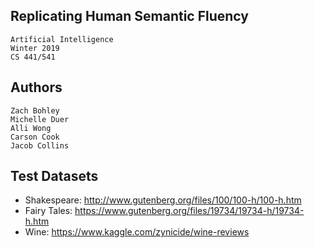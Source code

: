 
## Replicating Human Semantic Fluency
    Artificial Intelligence
    Winter 2019
    CS 441/541

## Authors
    Zach Bohley
    Michelle Duer
    Alli Wong
    Carson Cook
    Jacob Collins
    
## Test Datasets
* Shakespeare: http://www.gutenberg.org/files/100/100-h/100-h.htm
* Fairy Tales: https://www.gutenberg.org/files/19734/19734-h/19734-h.htm
* Wine: https://www.kaggle.com/zynicide/wine-reviews
